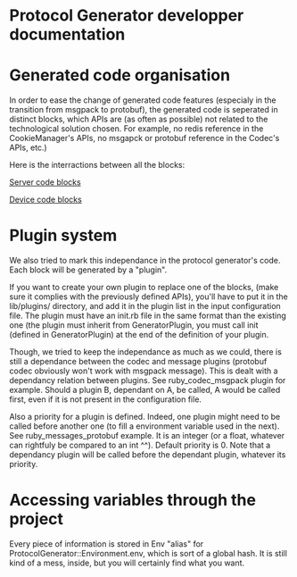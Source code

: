 Protocol Generator developper documentation
===========================================


# Generated code organisation

In order to ease the change of generated code features (especialy in the transition from msgpack to protobuf), the generated code is seperated in distinct blocks, which APIs are (as often as possible) not related to the technological solution chosen. For example, no redis reference in the CookieManager's APIs, no msgapck or protobuf reference in the Codec's APIs, etc.)

Here is the interractions between all the blocks:

[Server code blocks](CodeBlocksServer.png)


[Device code blocks](CodeBlocksDevice.png)

# Plugin system

We also tried to mark this independance in the protocol generator's code. Each block will be generated by a "plugin".

If you want to create your own plugin to replace one of the blocks, (make sure it complies with the previously defined APIs), you'll have to put it in the lib/plugins/ directory, and add it in the plugin list in the input configuration file. The plugin must have an init.rb file in the same format than the existing one (the plugin must inherit from GeneratorPlugin, you must call init (defined in GeneratorPlugin) at the end of the definition of your plugin.

Though, we tried to keep the independance as much as we could, there is still a dependance between the codec and message plugins (protobuf codec obviously won't work with msgpack message). This is dealt with a dependancy relation between plugins. See ruby_codec_msgpack plugin for example. Should a plugin B, dependant on A, be called, A would be called first, even if it is not present in the configuration file.

Also a priority for a plugin is defined. Indeed, one plugin might need to be called before another one (to fill a environment variable used in the next). See ruby_messages_protobuf example. It is an integer (or a float, whatever can rightfuly be compared to an int ^^). Default priority is 0. Note that a dependancy plugin will be called before the dependant plugin, whatever its priority.


# Accessing variables through the project

Every piece of information is stored in Env "alias" for ProtocolGenerator::Environment.env, which is sort of a global hash. It is still kind of a mess, inside, but you will certainly find what you want.